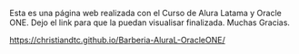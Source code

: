 Esta es una página web realizada con el Curso de Alura Latama y Oracle ONE.
Dejo el link para que la puedan visualisar finalizada.
Muchas Gracias.

https://christiandtc.github.io/Barberia-AluraL-OracleONE/
